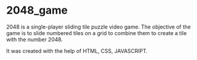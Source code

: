 # 2048_game

2048 is a single-player sliding tile puzzle video game.
The objective of the game is to slide numbered tiles on a grid to combine them to create a tile with the number 2048.

It was created with the help of HTML, CSS, JAVASCRIPT. 
